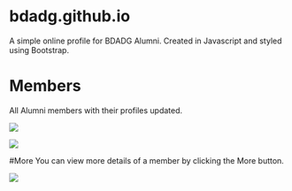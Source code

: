 # bdadg.github.io
A simple online profile for BDADG Alumni. Created in Javascript and styled using Bootstrap.


# Members
All Alumni members with their profiles updated.

![](https://scontent-ams3-1.xx.fbcdn.net/v/t1.0-9/35329509_124715141753027_8908525516441518080_n.jpg?_nc_cat=0&_nc_eui2=AeFG8rYXkyO2ewehbLpt-nAy7BPfzgb2GIAQBAJjHgD5rtBdg0eXbiLJpmOAlPCyPs4l7CpXPpJu26IEP9FSYGZoUnhIR2RCvPBIclZsLXHYUw&oh=82ac80e72117929e6130d2f79d795588&oe=5BA7CC11)

![](https://scontent-ams3-1.xx.fbcdn.net/v/t1.0-9/35302423_124715128419695_4313844175482126336_n.jpg?_nc_cat=0&_nc_eui2=AeGJdyZzlErWQGDX7XtskHUa6I6tJ8iNFzwazsbVAUpJ_99f6-hbQDGCAHkNYJCyj9PxJpAk_r-t7ibUsIiJJOfkTjpOWMmsIAWr01shwnPMTw&oh=ad263c87d6857fe055fb4927d70278e4&oe=5BBB557D)

#More
You can view more details of a member by clicking the More button.

![](blob:https://www.facebook.com/1514fa3a-f167-49a3-803b-3c3359f2792a)
